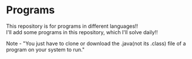 # Programs
This repository is for programs in different languages!!<br>
I'll add some programs in this repository, which I'll solve daily!!

Note - "You just have to clone or download the .java(not its .class) file of a program on your system to run."
